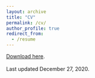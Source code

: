 ```yaml
---
layout: archive
title: "CV"
permalink: /cv/
author_profile: true
redirect_from:
  - /resume
---
```


[Download here](https://brianreed21.github.io/files/Reed_Brian_CV_12.27.2020.pdf).<br>
<br>
Last updated December 27, 2020.
